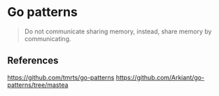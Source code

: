 # Go patterns

> Do not communicate sharing memory, instead, share memory by communicating.

## References

https://github.com/tmrts/go-patterns
https://github.com/Arkiant/go-patterns/tree/mastea
